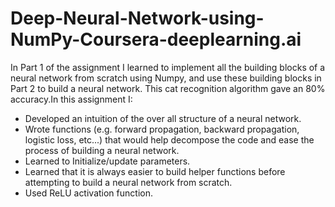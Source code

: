 # Deep-Neural-Network-using-NumPy-Coursera-deeplearning.ai

In Part 1 of the assignment I learned to implement all the building blocks of a neural network from scratch using Numpy, and use these building blocks in Part 2 to build a neural network. This cat recognition algorithm gave an 80% accuracy.In this assignment I:

- Developed an intuition of the over all structure of a neural network.
- Wrote functions (e.g. forward propagation, backward propagation, logistic loss, etc...) that would help decompose the code and ease the process of building a neural network.
- Learned to Initialize/update parameters.
- Learned that it is always easier to build helper functions before attempting to build a neural network from scratch.
- Used ReLU activation function.

